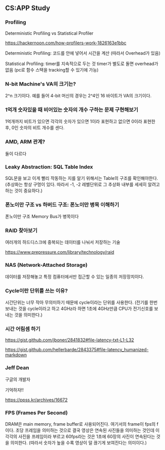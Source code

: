 ## CS:APP Study

### Profiling

Deterministic Profiling vs Statistical Profiler

https://hackernoon.com/how-profilers-work-1826163e1bbc

Deterministic Profiling:  코드를 안에 넣어서 시간을 계산 (따라서 Overhead가 있음)

Statistical Profiling: timer를 지속적으로 두는 것 timer가 별도로 돌면 overhead가 없음 (pc로 함수 스택을 tracking할 수 있기에 가능)

### N-bit Machine's VA의 크기는?

2^n 크기이다. 예를 들어 4-bit 머신의 경우는 2^4인 16 바이트가 VA의 크기이다.

### 1억개 숫자있을 때 비어있는 숫자의 개수 구하는 문제 구현해보기

1억개까지 비트가 있으면 각각의 숫자가 있으면 1이라 표현하고 없으면 0이라 표현한 후, 0인 숫자의 비트 개수를 센다.

### AMD, ARM 관계?

둘이 다르다

### Leaky Abstraction: SQL Table Index

SQL문을 보고 이게 빨리 작동하는 지를 알기 위해서는  Table의 구조를 확인해야한다. (추상화는 항상 구멍이 있다. 따라서 -1, -2 레벨단위로 그 추상화 내부를 세세히 알려고 하는 것이 중요하다.)

### 폰노이만 구조 vs 하버드 구조: 폰노이만 병목 이해하기

폰노이만 구조 Memory Bus가 병목이다

### RAID 찾아보기

여러개의 하드디스크에 중복되는 데이터를 나눠서 저장하는 기술

https://www.prepressure.com/library/technology/raid

### NAS (Network-Attached Storage)

데이터를 저장해놓고 특정 컴퓨터에서만 접근할 수 있는 일종의 저장장치이다.

### Cycle이란 단위를 쓰는 이유?

시간단위는 너무 작아 무의미하기 때문에 cycle이라는 단위를 사용한다. (전기를 한번 보내는 것을 cycle이라고 하고 4GHz라 하면 1초에 4GHz만큼 CPU가 전기신호를 보내는 것을 의미한다.)

### 시간 어림셈 하기

https://gist.github.com/jboner/2841832#file-latency-txt-L1-L32

https://gist.github.com/hellerbarde/2843375#file-latency_humanized-markdown

### Jeff Dean

구글의 개발자

기억하자!!

https://ppss.kr/archives/16672

### FPS (Frames Per Second)

DRAM은 main memory, frame buffer로 사용되어진다. 여기서의 frame이 fps의 f이다. 초당 프레임을 의미하는 것으로 결국 영상은 연속된 사진들을 의미하는 것인데 이각각의 사진을 프레임이라 부르고 60fps라는 것은 1초에 60장의 사진이 연속된다는 것을 의미한다. (따라서 숫자가 높을 수록 영상이 덜 끊기게 보여진다는 의미이다.)